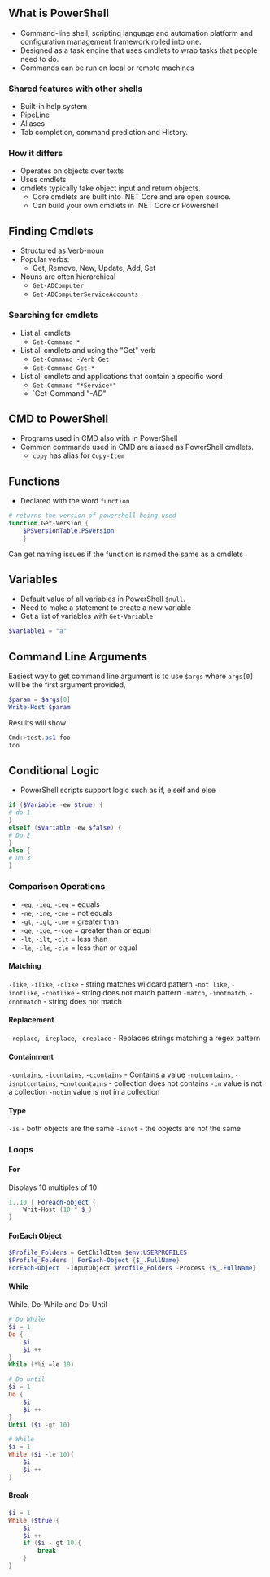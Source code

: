 ## What is PowerShell
* Command-line shell, scripting language and automation platform and configuration management framework rolled into one. 
* Designed as a task engine that uses cmdlets to wrap tasks that people need to do. 
* Commands can be run on local or remote machines 
### Shared features with other shells
* Built-in help system
* PipeLine
* Aliases
* Tab completion, command prediction and History.
### How it differs
* Operates on objects over texts
* Uses cmdlets
* cmdlets typically take object input and return objects. 
	* Core cmdlets are built into .NET Core and are open source. 
	* Can build your own cmdlets in .NET Core or Powershell
## Finding Cmdlets
* Structured as Verb-noun
* Popular verbs:
	* Get, Remove, New, Update, Add, Set
* Nouns are often hierarchical
	* `Get-ADComputer`
	* `Get-ADComputerServiceAccounts`
### Searching for cmdlets
* List all cmdlets
	* `Get-Command *`
* List all cmdlets and using the "Get" verb
	* `Get-Command -Verb Get`
	* `Get-Command Get-*`
* List all cmdlets and applications that contain a specific word 
	* `Get-Command "*Service*"`
	* `Get-Command "*-AD*"

## CMD to PowerShell
* Programs used in CMD also with in PowerShell
* Common commands used in CMD are aliased as PowerShell cmdlets. 
	* `copy` has alias for `Copy-Item`
## Functions
* Declared with the word `function`
```powershell
# returns the version of powershell being used
function Get-Version { 
	$PSVersionTable.PSVersion
	}
```
Can get naming issues if the function is named the same as a cmdlets
## Variables
* Default value of all variables in PowerShell `$null`. 
* Need to make a statement to create a new variable
* Get a list of variables with `Get-Variable`
```PowerShell
$Variable1 = "a"
```

## Command Line Arguments
Easiest way to get command line argument is to use `$args` where `args[0]` will be the first argument provided, 
```PowerShell
$param = $args[0]
Write-Host $param
```
Results will show 
```PowerShell
Cmd:>test.ps1 foo
foo
```
## Conditional Logic 
* PowerShell scripts support logic such as if, elseif and else
```PowerShell
if ($Variable -ew $true) {
# do 1
}
elseif ($Variable -ew $false) {
# Do 2
}
else {
# Do 3
}
```
### Comparison Operations
- `-eq`, `-ieq`, `-ceq` = equals
- `-ne`, `-ine`, `-cne` = not equals
- `-gt`, `-igt`, `-cne` = greater than
- `-ge`, `-ige`, -`-cge` = greater than or equal
- `-lt`, `-ilt`, `-clt` = less than 
- `-le`, `-ile`, `-cle` = less than or equal
#### Matching 
`-like`, `-ilike`, `-clike` - string matches wildcard pattern
`-not like`, `-inotlike`, `-cnotlike` - string does not match pattern
`-match`, `-inotmatch`, `-cnotmatch` - string does not match 
#### Replacement 
`-replace`, `-ireplace`, `-creplace` - Replaces strings matching a regex pattern
#### Containment 
`-contains`, `-icontains`, `-ccontains` - Contains a value
`-notcontains`, `-isnotcontains`, -`cnotcontains` - collection does not contains
`-in` value is not a collection 
`-notin` value is not in a collection
#### Type
`-is` - both objects are the same
`-isnot` - the objects are not the same

### Loops
#### For 
Displays 10 multiples of 10 
```PowerShell
1..10 | Foreach-object {
	Writ-Host (10 * $_)
}
```
#### ForEach Object 
```PowerShell
$Profile_Folders = GetChildItem $env:USERPROFILES
$Profile_Folders | ForEach-Object {$_.FullName}
ForEach-Object  -InputObject $Profile_Folders -Process {$_.FullName}
```
#### While 
While, Do-While and Do-Until
```PowerShell
# Do While 
$i = 1
Do {
	$i 
	$i ++
}
While (*%i =le 10)

# Do until 
$i = 1
Do {
	$i 
	$i ++ 
}
Until ($i -gt 10)

# While
$i = 1
While ($i -le 10){
	$i
	$i ++ 
}
```
#### Break 
```PowerShell
$i = 1
While ($true){ 
	$i
	$i ++ 
	if ($i - gt 10){
		break
	}
}
```